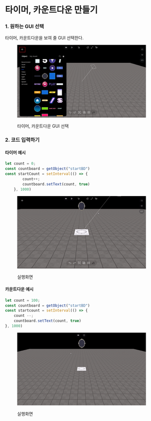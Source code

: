 # 타이머, 카운트다운 만들기

### 1. 원하는 GUI 선택&#x20;

타이머, 카운트다운을 보여 줄 GUI 선택한다.

<figure><img src="../../.gitbook/assets/타이머.png" alt=""><figcaption><p>타이머, 카운트다운 GUI 선택</p></figcaption></figure>

### 2. 코드 입력하기

#### 타이머 예시&#x20;

```javascript
let count = 0;
const countboard = getObject("startBD")
const startCount = setInterval(() => {
        count++;
        countboard.setText(count, true)
    }, 1000)
```

<figure><img src="../../.gitbook/assets/타이머.gif" alt=""><figcaption><p>실행화면</p></figcaption></figure>

#### 카운트다운 예시

```javascript
let count = 100;
const countboard = getObject("startBD")
const startcount = setInterval(() => {
    count --;
    countboard.setText(count, true) 
}, 1000)
```

<figure><img src="../../.gitbook/assets/카운트다운.gif" alt=""><figcaption><p>실행화면</p></figcaption></figure>


